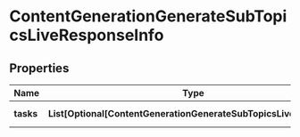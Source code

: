 # ContentGenerationGenerateSubTopicsLiveResponseInfo


## Properties

| Name | Type | Description | Notes |
|------------ | ------------- | ------------- | -------------|
**tasks** | **List[Optional[ContentGenerationGenerateSubTopicsLiveTaskInfo]]** | array of tasks |[optional]|